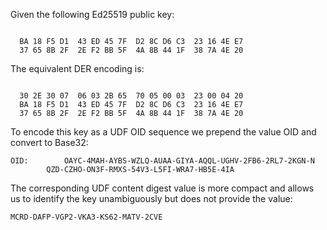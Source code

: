 
Given the following Ed25519 public key:

~~~~

  BA 18 F5 D1  43 ED 45 7F  D2 8C D6 C3  23 16 4E E7
  37 65 8B 2F  2E F2 BB 5F  4A 8B 44 1F  38 7A 4E 20
~~~~

The equivalent DER encoding is:

~~~~

  30 2E 30 07  06 03 2B 65  70 05 00 03  23 00 04 20
  BA 18 F5 D1  43 ED 45 7F  D2 8C D6 C3  23 16 4E E7
  37 65 8B 2F  2E F2 BB 5F  4A 8B 44 1F  38 7A 4E 20
~~~~

To encode this key as a UDF OID sequence we prepend the value OID
and convert to Base32:

~~~~
OID:        OAYC-4MAH-AYBS-WZLQ-AUAA-GIYA-AQQL-UGHV-2FB6-2RL7-2KGN-N
        QZD-CZHO-ON3F-RMXS-54V3-L5FI-WRA7-HB5E-4IA
~~~~

The corresponding UDF content digest value is more compact and allows us to identify the 
key unambiguously but does not provide the value:

~~~~
MCRD-DAFP-VGP2-VKA3-KS62-MATV-2CVE
~~~~
